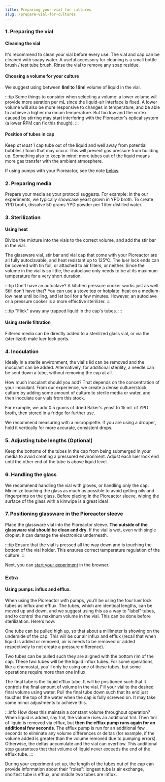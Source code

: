 ```yaml
---
title: Preparing your vial for cultures
slug: /prepare-vial-for-cultures
---
```


### 1. Preparing the vial

#### Cleaning the vial

It's recommend to clean your vial before every use. The vial and cap can be cleaned with soapy water. A useful accessory for cleaning is a small bottle brush / test tube brush. Rinse the vial to remove any soap residue.

#### Choosing a volume for your culture

We suggest using between **8ml to 16ml** volume of liquid in the vial.

:::tip
Some things to consider when selecting a volume: a lower volume will provide more aeration per mL since the liquid-air interface is fixed. A lower volume will also be more responsive to changes in temperature, and be able to achieve a higher maximum temperature. But too low and the vortex caused by stirring may start interfering with the Pioreactor's optical system (a lower RPM can fix this though).
:::

#### Position of tubes in cap

Keep _at least_ 1 cap tube out of the liquid and well away from potential bubbles / foam that may occur. This will prevent gas pressure from building up. Something also to keep in mind: more tubes out of the liquid means more gas transfer with the ambient atmosphere.

If using pumps with your Pioreactor, see the note [below](/user-guide/prepare-vial-for-cultures#using-pumps-influx-and-efflux).

### 2. Preparing media 

Prepare your media as your protocol suggests. For example: in the our experiments, we typically showcase yeast grown in YPD broth. To create YPD broth, dissolve 50 grams YPD powder per 1 liter distilled water.


### 3. Sterilization


#### Using heat

Divide the mixture into the vials to the correct volume, and add the stir bar in the vial.

The glassware vial, stir bar and vial cap that come with your Pioreactor are all fully autoclavable, and heat resistant up to 125℃. The luer lock ends can be covered with tin foil, or attached to air filters, or neither. Since the volume in the vial is so little, the autoclave only needs to be at its maximum temperature for a very short duration.

:::tip
Don't have an autoclave? A kitchen pressure cooker works just as well. Still don't have that? You can use a stove top or hotplate: heat on a medium-low heat until boiling, and let boil for a few minutes. However, an autoclave or a pressure cooker is a more effective sterilizer.
:::

:::tip
"Flick" away any trapped liquid in the cap's tubes.
:::


#### Using sterile filtration

Filtered media can be directly added to a sterilized glass vial, or via the (sterilized) male luer lock ports.


### 4. Inoculation

Ideally in a sterile environment, the vial's lid can be removed and the inoculant can be added. Alternatively, for additional sterility, a needle can be sent down a tube, without removing the cap at all.

How much inoculant should you add? That depends on the concentration of your inoculant. From our experience, we create a dense culture/stock culture by adding some amount of culture to sterile media or water, and then inoculate our vials from this stock. 

For example, we add 0.5 grams of dried Baker's yeast to 15 mL of YPD broth, then stored in a fridge for further use. 

We recommend measuring with a micropipette. If you are using a dropper, hold it vertically for more accurate, consistent drops.

### 5. Adjusting tube lengths (Optional)

Keep the bottoms of the tubes in the cap from being submerged in your media to avoid creating a pressured environment. Adjust each luer lock end until the other end of the tube is above liquid level.

### 6. Handling the glass

We recommend handling the vial with gloves, or handling only the cap. Minimize touching the glass as much as possible to avoid getting oils and fingerprints on the glass. Before placing in the Pioreactor sleeve, wiping the surface of the glass with a kimwipe is a great idea!

### 7. Positioning glassware in the Pioreactor sleeve

Place the glassware vial into the Pioreactor sleeve. **The outside of the glassware vial should be clean and dry**. If the vial is wet, even with single droplet, it can damage the electronics underneath.

:::tip
Ensure that the vial is pressed all the way down and is touching the bottom of the vial holder. This ensures correct temperature regulation of the culture.
:::


Next, you can [start your experiment](/user-guide/set-up-an-experiment) in the browser.


### Extra
#### Using pumps: influx and efflux.

When using the Pioreactor with pumps, you'll be using the four luer lock tubes as influx and efflux. The tubes, which are identical lengths, can be moved up and down, and we suggest using this as a way to "label" tubes, and to control the maximum volume in the vial. This can be done before sterilization. Here's how:

One tube can be pulled high up, so that about a millimeter is showing on the underside of the cap. This will be our air influx and efflux (recall that when liquid is added or removed, air is needs to be removed or added respectively to not create a pressure difference).

Two tubes can be pulled such they are aligned with the bottom rim of the cap. These two tubes will be the liquid influx tubes. For some operations, like a chemostat, you'll only be using one of these tubes, but some operations require more than one influx.

The final tube is the liquid efflux tube. It will be positioned such that it controls the final amount of volume in the vial. Fill your vial to the desired final volume using water. Pull the final tube down such that its end just touches the top of the water when the cap is fully screwed on. It may take some minor adjustments to achieve this.

:::info
How does this maintain a constant volume throughout operation? When liquid is added, say 1ml, the volume rises an additional 1ml. Then 1ml of liquid is removed via efflux, but **then the efflux pump runs again for an additional few seconds**.  The efflux pump is run for an additional few seconds to eliminate any volume differences or deltas (for example, if the volume added is greater than the volume removed due to pumping errors). Otherwise, the deltas accumulate and the vial can overflow. This additional step guarantees that that volume of liquid never exceeds the end of the efflux tube.
:::

During your experiment set up, the length of the tubes out of the cap can provide information about their "roles": longest tube is air exchange, shortest tube is efflux, and middle two tubes are influx.




